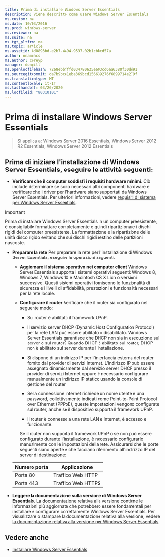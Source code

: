 ```yaml
---
title: Prima di installare Windows Server Essentials
description: Viene descritto come usare Windows Server Essentials
ms.custom: na
ms.date: 10/03/2016
ms.prod: windows-server
ms.reviewer: na
ms.suite: na
ms.tgt_pltfrm: na
ms.topic: article
ms.assetid: 8d0893bd-e2b7-4494-9537-02b1cbbcd57a
author: nnamuhcs
ms.author: coreyp
manager: dongill
ms.openlocfilehash: 7268ebbfffd034780635e693cd6aa6380f30dd91
ms.sourcegitcommit: da7b9bce1eba369bcd156639276f6899714e279f
ms.translationtype: MT
ms.contentlocale: it-IT
ms.lasthandoff: 03/26/2020
ms.locfileid: "80310101"
---
```

# <a name="before-you-install-windows-server-essentials"></a>Prima di installare Windows Server Essentials

>Si applica a: Windows Server 2016 Essentials, Windows Server 2012 R2 Essentials, Windows Server 2012 Essentials

##  <a name="before-you-begin-your-installation-of--windows-server-essentials-perform-the-following-tasks"></a><a name="BKMK_BeforeYouBegin"></a>Prima di iniziare l'installazione di Windows Server Essentials, eseguire le attività seguenti:  

-   **Verificare che il computer soddisfi i requisiti hardware minimi**. Ciò include determinare se sono necessari altri componenti hardware e verificare che i driver per l'hardware siano supportati da Windows Server Essentials. Per ulteriori informazioni, vedere [requisiti di sistema per Windows Server Essentials](../get-started/system-requirements.md).   

> [!IMPORTANT]
> Prima di installare Windows Server Essentials in un computer preesistente, è consigliabile formattare completamente e quindi ripartizionare i dischi rigidi del computer preesistente. La formattazione e la ripartizione delle unità disco rigido evitano che sui dischi rigidi restino delle partizioni nascoste.  

- **Preparare la rete** Per preparare la rete per l'installazione di Windows Server Essentials, eseguire le operazioni seguenti:  


  - **Aggiornare il sistema operativo nei computer client**  Windows Server Essentials supporta i sistemi operativi seguenti: Windows 8, Windows 7, Windows 10 e Macintosh OS X Lion o versioni successive. Questi sistemi operativi forniscono le funzionalità di sicurezza e i livelli di affidabilità, prestazioni e funzionalità necessari per la rete locale.  

  - **Configurare il router** Verificare che il router sia configurato nel seguente modo:  

    -   Sul router è abilitato il framework UPnP.  

    -   Il servizio server DHCP (Dynamic Host Configuration Protocol) per la rete LAN può essere abilitato o disabilitato.  Windows Server Essentials garantisce che DHCP non sia in esecuzione sul server e sul router? Quando DHCP è abilitato sul router, DHCP non è abilitato sul server durante l'installazione.  

    -   Si dispone di un indirizzo IP per l'interfaccia esterna del router fornito dal provider di servizi Internet. L'indirizzo IP può essere assegnato dinamicamente dal servizio server DHCP presso il provider di servizi Internet oppure è necessario configurare manualmente un indirizzo IP statico usando la console di gestione del router.  

    -   Se la connessione Internet richiede un nome utente e una password, collettivamente indicati come Point-to-Point Protocol over Ethernet (PPPoE), queste impostazioni vengono configurate sul router, anche se il dispositivo supporta il framework UPnP.  

    -   Il router è connesso a una rete LAN e Internet, è accesso e funzionante.  

    Se il router non supporta il framework UPnP o se non può essere configurato durante l'installazione, è necessario configurarlo manualmente con le impostazioni della rete. Assicurarsi che le porte seguenti siano aperte e che facciano riferimento all'indirizzo IP del server di destinazione:  

  |Numero porta|Applicazione|  
  |-----------------|-----------------|  
  |Porta 80|Traffico Web HTTP|  
  |Porta 443|Traffico Web HTTPS|  


- **Leggere la documentazione sulla versione di Windows Server Essentials**. La documentazione relativa alla versione contiene le informazioni più aggiornate che potrebbero essere fondamentali per installare e configurare correttamente Windows Server Essentials. Per visualizzare o stampare la documentazione relativa alla versione, vedere [la documentazione relativa alla versione per Windows Server Essentials](../get-started/release-notes.md).  

## <a name="see-also"></a>Vedere anche  

-   [Installare Windows Server Essentials](Install-Windows-Server-Essentials.md)

